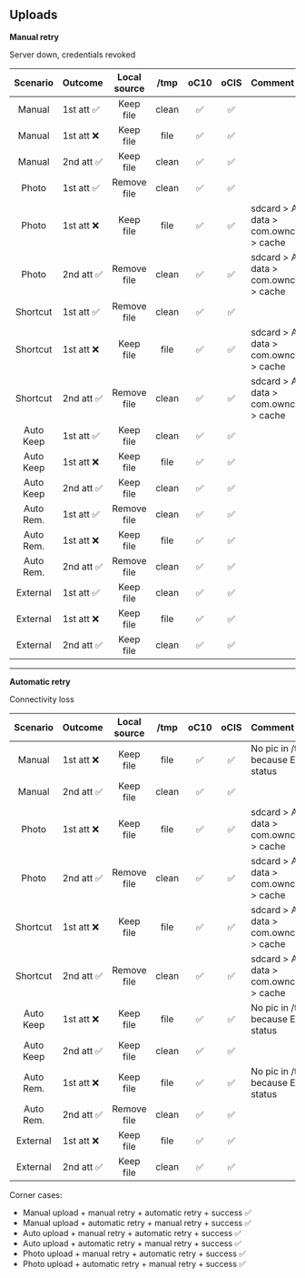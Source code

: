 ## Uploads

**Manual retry**

Server down, credentials revoked

| Scenario   | Outcome                    | Local source | /tmp  | oC10 | oCIS | Comment |
|:----------:|:---------------------------|:------------:|:-----:|:----:|:----:| :------ |
| Manual     | 1st att :white_check_mark: | Keep file    | clean |  :white_check_mark:    | :white_check_mark:     |         |
| Manual     | 1st att :x:                | Keep file    | file  |  :white_check_mark:    | :white_check_mark:      |         |
| Manual     | 2nd att :white_check_mark: | Keep file    | clean |  :white_check_mark:    |   :white_check_mark:    |         |
| Photo      | 1st att :white_check_mark: | Remove file    | clean | :white_check_mark:     | :white_check_mark:      |  |
| Photo      | 1st att :x:                | Keep file    | file  |   :white_check_mark:   |  :white_check_mark:     | sdcard > Android > data > com.owncloud.android > cache    | 
| Photo      | 2nd att :white_check_mark: | Remove file    | clean |   :white_check_mark:   |   :white_check_mark:   |  sdcard > Android > data > com.owncloud.android > cache  |
| Shortcut      | 1st att :white_check_mark: | Remove file    | clean | :white_check_mark:     | :white_check_mark:      |  |
| Shortcut      | 1st att :x:                | Keep file    | file  |   :white_check_mark:   |  :white_check_mark:     | sdcard > Android > data > com.owncloud.android > cache    | 
| Shortcut      | 2nd att :white_check_mark: | Remove file    | clean |   :white_check_mark:   |   :white_check_mark:   |  sdcard > Android > data > com.owncloud.android > cache  |
| Auto Keep  | 1st att :white_check_mark: | Keep file    | clean |   :white_check_mark:   |  :white_check_mark:    |         |
| Auto Keep  | 1st att :x:                | Keep file    | file  |  :white_check_mark:   |   :white_check_mark:    |         |
| Auto Keep  | 2nd att :white_check_mark: | Keep file    | clean |  :white_check_mark:    |   :white_check_mark:   |         |
| Auto Rem.  | 1st att :white_check_mark: | Remove file  | clean |  :white_check_mark:   |  :white_check_mark:    |         |
| Auto Rem.  | 1st att :x:                | Keep file    | file  |  :white_check_mark:    |  :white_check_mark:     |         |
| Auto Rem.  | 2nd att :white_check_mark: | Remove file  | clean |  :white_check_mark:    |   :white_check_mark:   |         |
| External   | 1st att :white_check_mark: | Keep file    | clean |  :white_check_mark:    | :white_check_mark:     |         |
| External   | 1st att :x:                | Keep file    | file  |  :white_check_mark:   |   :white_check_mark:    |         |
| External   | 2nd att :white_check_mark: | Keep file    | clean |  :white_check_mark:    |   :white_check_mark:    |         |


___

**Automatic retry**

Connectivity loss

| Scenario   | Outcome                    | Local source | /tmp  | oC10 | oCIS | Comment |
|:----------:|:---------------------------|:------------:|:-----:|:----:|:----:| :------ |
| Manual     | 1st att :x:                | Keep file    | file  | :white_check_mark:     |   :white_check_mark:   | No pic in /tmp because ENQUEUED status      |
| Manual     | 2nd att :white_check_mark: | Keep file    | clean |    :white_check_mark:  |  :white_check_mark:     |         |
| Photo      | 1st att :x:                | Keep file    | file  |  :white_check_mark:    |  :white_check_mark:     |  sdcard > Android > data > com.owncloud.android > cache   |
| Photo      | 2nd att :white_check_mark: | Remove file    | clean |  :white_check_mark:    | :white_check_mark:      |  sdcard > Android > data > com.owncloud.android > cache  |
| Shortcut      | 1st att :x:                | Keep file    | file  |   :white_check_mark:   |  :white_check_mark:     | sdcard > Android > data > com.owncloud.android > cache    | 
| Shortcut      | 2nd att :white_check_mark: | Remove file    | clean |   :white_check_mark:   |   :white_check_mark:   |  sdcard > Android > data > com.owncloud.android > cache  |
| Auto Keep  | 1st att :x:                | Keep file    | file  |  :white_check_mark:    |  :white_check_mark:    |  No pic in /tmp because ENQUEUED status         |
| Auto Keep  | 2nd att :white_check_mark: | Keep file    | clean |  :white_check_mark:    |  :white_check_mark:     |         |
| Auto Rem.  | 1st att :x:                | Keep file    | file  |  :white_check_mark:    |  :white_check_mark:    |  No pic in /tmp because ENQUEUED status        |
| Auto Rem.  | 2nd att :white_check_mark: | Remove file  | clean |  :white_check_mark:    |  :white_check_mark:     |         |
| External   | 1st att :x:                | Keep file    | file  |  :white_check_mark:    |  :white_check_mark:     |         |
| External   | 2nd att :white_check_mark: | Keep file    | clean |    :white_check_mark:  |   :white_check_mark:    |         |

Corner cases:

- Manual upload + manual retry + automatic retry + success ✅ 
- Manual upload + automatic retry + manual retry + success ✅ 
- Auto upload + manual retry + automatic retry + success ✅ 
- Auto upload + automatic retry + manual retry + success ✅ 
- Photo upload + manual retry + automatic retry + success ✅ 
- Photo upload + automatic retry + manual retry + success ✅ 